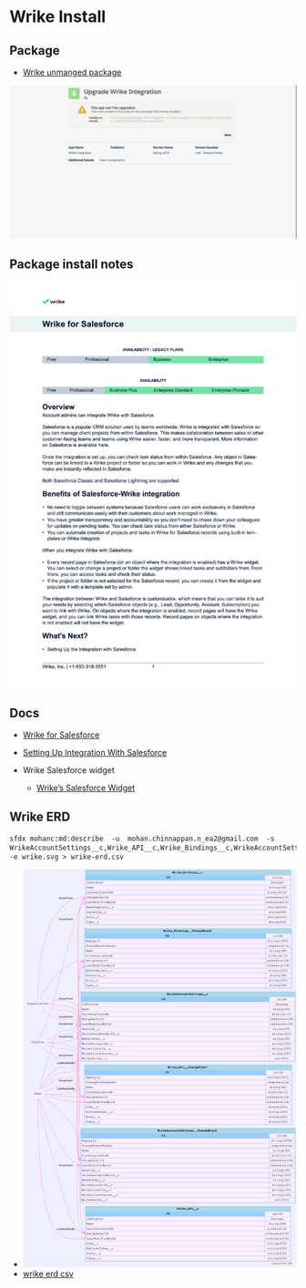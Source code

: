 # Wrike Install

## Package
- [Wrike unmanged package](https://login.salesforce.com/packaging/installPackage.apexp?p0=04tj0000001aOGn)

![package install](img/wrike-pkg-install.webm.gif)


## Package install notes
![notes](docs/Wrike_Salesforce_Integration_Manual.pdf.png)

## Docs
- [Wrike for Salesforce](https://help.wrike.com/hc/en-us/articles/360040085934#UUID-7b2e65ee-9ed0-567c-5544-b6a888027550)

- [ Setting Up Integration With Salesforce ](https://help.wrike.com/hc/en-us/articles/1500005226902#UUID-c53f39ec-78a2-1754-3a59-3ac50d21ab38)

- Wrike Salesforce widget
    - [Wrike’s Salesforce Widget](https://help.wrike.com/hc/en-us/articles/1500005226922-Wrike-s-Salesforce-Widget)

## Wrike ERD

```
sfdx mohanc:md:describe  -u  mohan.chinnappan.n_ea2@gmail.com  -s WrikeAccountSettings__c,Wrike_API__c,Wrike_Bindings__c,WrikeAccountSettings__ChangeEvent,Wrike_API__ChangeEvent,Wrike_Bindings__ChangeEvent -e wrike.svg > wrike-erd.csv

```

- ![wrike erd](./erd/wrike.svg)
- [wrike erd csv](./erd/wrike-erd.csv)